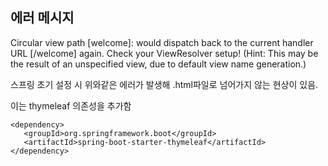 ## 에러 메시지

Circular view path [welcome]: would dispatch back to the current handler URL [/welcome] again. Check your ViewResolver setup! (Hint: This may be the result of an unspecified view, due to default view name generation.)



스프링 초기 설정 시 위와같은 에러가 발생해 .html파일로 넘어가지 않는 현상이 있음.

이는 thymeleaf 의존성을 추가함

```
<dependency>
   <groupId>org.springframework.boot</groupId>
   <artifactId>spring-boot-starter-thymeleaf</artifactId>
</dependency>
```

